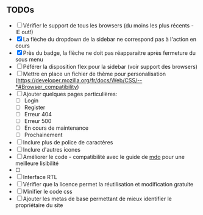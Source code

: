## TODOs

- [ ] Vérifier le support de tous les browsers (du moins les plus récents - IE out!)
- [x] La flèche du dropdown de la sidebar ne correspond pas à l'action en cours
- [x] Près du badge, la flèche ne doit pas réapparaitre après fermeture du sous menu
- [ ] Péférer la disposition flex pour la sidebar (voir support des browsers)
- [ ] Mettre en place un fichier de thème pour personalisation (https://developer.mozilla.org/fr/docs/Web/CSS/--*#Browser_compatibility)
- [ ] Ajouter quelques pages particulières:
    - [ ] Login
    - [ ] Register
    - [ ] Erreur 404
    - [ ] Erreur 500
    - [ ] En cours de maintenance
    - [ ] Prochainement
- [ ] Inclure plus de police de caractères
- [ ] Inclure d'autres icones
- [ ] Améliorer le code - compatibilité avec le guide de [mdo](http://pixelastic.github.io/code-guide/) pour une meilleure lisibilité
- [ ] 
- [ ] Interface RTL
- [ ] Vérifier que la licence permet la réutilisation et modification gratuite
- [ ] Minifier le code css
- [ ] Ajouter les metas de base permettant de mieux identifier le propriétaire du site